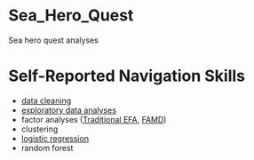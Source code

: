 # Sea_Hero_Quest
Sea hero quest analyses


# Self-Reported Navigation Skills
- [data cleaning](https://github.com/LilianYou/Sea_Hero_Quest/blob/main/Raw-UserData-PreProcessing.ipynb)
- [exploratory data analyses](https://github.com/LilianYou/Sea_Hero_Quest/blob/main/DemographicsAnalysis-shared.ipynb)
- factor analyses ([Traditional EFA](https://github.com/LilianYou/Sea_Hero_Quest/blob/main/Exploratory_Factor_Analyses_Traditional.ipynb), [FAMD](https://github.com/LilianYou/Sea_Hero_Quest/blob/main/Exploratory_Factor_Analysis_FAMD.ipynb))
- clustering
- [logistic regression](https://github.com/LilianYou/Sea_Hero_Quest/blob/main/Ordinal_Regression_Analysis_shared.ipynb)
- random forest
